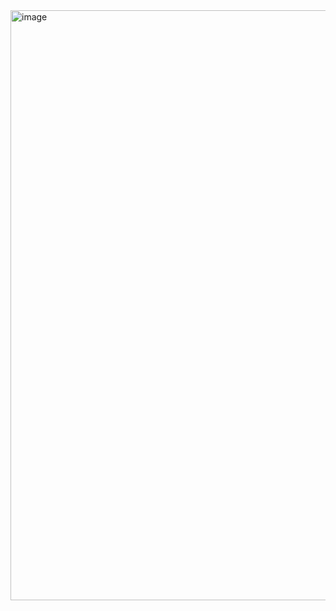 <img width="1891" height="944" alt="image" src="https://github.com/user-attachments/assets/5d43b785-8d45-4232-8cf8-7eaeb95e971e" />
